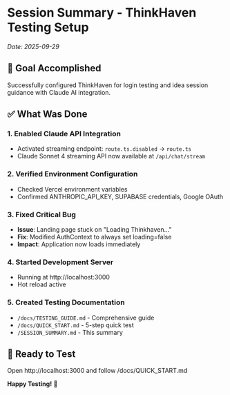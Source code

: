 # Session Summary - ThinkHaven Testing Setup
*Date: 2025-09-29*

## 🎯 Goal Accomplished

Successfully configured ThinkHaven for login testing and idea session guidance with Claude AI integration.

## ✅ What Was Done

### 1. Enabled Claude API Integration
- Activated streaming endpoint: `route.ts.disabled` → `route.ts`
- Claude Sonnet 4 streaming API now available at `/api/chat/stream`

### 2. Verified Environment Configuration
- Checked Vercel environment variables
- Confirmed ANTHROPIC_API_KEY, SUPABASE credentials, Google OAuth

### 3. Fixed Critical Bug
- **Issue**: Landing page stuck on "Loading Thinkhaven..."
- **Fix**: Modified AuthContext to always set loading=false
- **Impact**: Application now loads immediately

### 4. Started Development Server
- Running at http://localhost:3000
- Hot reload active

### 5. Created Testing Documentation
- `/docs/TESTING_GUIDE.md` - Comprehensive guide
- `/docs/QUICK_START.md` - 5-step quick test
- `/SESSION_SUMMARY.md` - This summary

## 🚀 Ready to Test

Open http://localhost:3000 and follow /docs/QUICK_START.md

**Happy Testing!** 🎯
